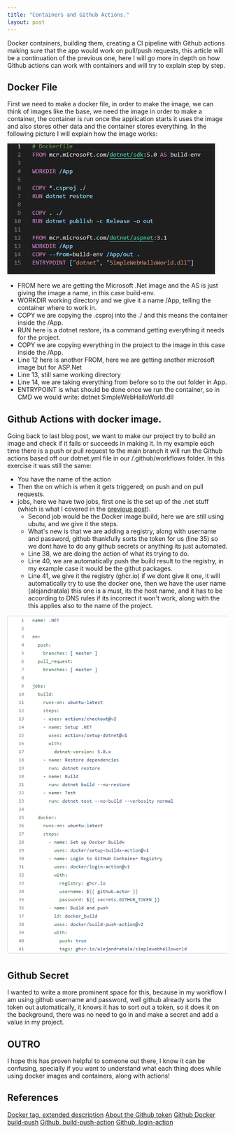 ```yaml
---
title: "Containers and Github Actions."
layout: post
---
```


Docker containers, building them, creating a CI pipeline with Github actions making sure that the app would work on pull/push requests, this article will be a continuation of the previous one, here I will go more in depth on how Github actions can work with containers and will try to explain step by step.


## Docker File

First we need to make a docker file, in order to make the image, we can think of images like the base, we need the image in order to make a container, the container is run once the application starts it uses the image and also stores other data and the container stores everything. In the following picture I will explain how the image works:

![Dockerfile](/assets/Images/DockerFile.png)

* FROM here we are getting the Microsoft .Net image and the AS is just giving the image a name, in this case build-env. 
* WORKDIR  working directory and we give it a name /App, telling the container where to work in.
* COPY  we are copying the .csproj into the ./ and this means the container inside the /App.
* RUN here is a dotnet restore, its a command getting everything it needs for the project.
* COPY we are copying everything in the project to the image in this case inside the /App.
* Line 12 here is another FROM, here we are getting another microsoft image but for ASP.Net
* Line 13, still same working directory
* Line 14, we are taking everything from before so to the out folder in App.
* ENTRYPOINT is what should be done once we run the container, so in CMD we would write: dotnet SimpleWebHalloWorld.dll

## Github Actions with docker image.

Going back to last blog post, we want to make our project try to build an image and check if it fails or succeeds in making it. In my example each time there is a push or pull request to the main branch it will run the Github actions based off our dotnet.yml file in our /.github/workflows folder. In this exercise it was still the same:

* You have the name of the action
* Then the on which is when it gets triggered; on push and on pull requests.
* jobs, here we have two jobs, first one is the set up of the .net stuff (which is what I covered in the [previous post](https://alejandratala.github.io/Git-Hub-Actions/)).
    * Second job would be the Docker image build, here we are still using ubutu, and we give it the steps.
    * What's new is that we are adding a registry, along with username and password, github thankfully sorts the token for us (line 35) so we dont have to do any github secrets or anything its just automated.
    * Line 38, we are doing the action of what its trying to do.
    * Line 40, we are automatically push the build result to the registry, in my example case it would be the githut packages.
    * Line 41, we give it the registry (ghcr.io) if we dont give it one, it will automatically try to use the docker one, then we have the user name (alejandratala) this one is a must, its the host name, and it has to be according to DNS rules if its incorrect it won't work, along with the this applies also to the name of the project.

![GitHub actions with docker job](/assets/Images/DockerimageJob.png)

## Github Secret

I wanted to write a more prominent space for this, because in my workflow I am using github username and password, well github already sorts the token out automatically, it knows it has to sort out a token, so it does it on the background, there was no need to go in and make a secret and add a value in my project.

## OUTRO
I hope this has proven helpful to someone out there, I know it can be confusing, specially if you want to understand what each thing does while using docker images and containers, along with actions!

## References

[Docker tag, extended description](https://docs.docker.com/engine/reference/commandline/tag/)
[About the Github token](https://docs.github.com/en/actions/reference/authentication-in-a-workflow)
[Github Docker build-push](https://github.com/docker/buildx/blob/master/docs/reference/buildx_build.md#push)
[Github, build-push-action](https://github.com/docker/build-push-action)
[Github, login-action](https://github.com/docker/login-action#github-container-registry)